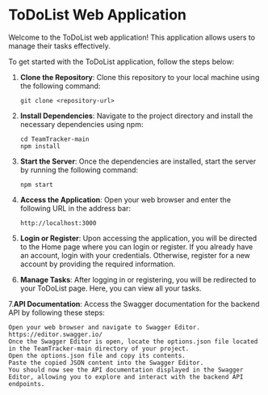 # ToDoList Web Application

Welcome to the ToDoList web application! This application allows users to manage their tasks effectively.

To get started with the ToDoList application, follow the steps below:

1. **Clone the Repository**: Clone this repository to your local machine using the following command:

    ```
    git clone <repository-url>
    ```

2. **Install Dependencies**: Navigate to the project directory and install the necessary dependencies using npm:

    ```
    cd TeamTracker-main
    npm install
    ```

3. **Start the Server**: Once the dependencies are installed, start the server by running the following command:

    ```
    npm start
    ```

4. **Access the Application**: Open your web browser and enter the following URL in the address bar:

    ```
    http://localhost:3000
    ```

5. **Login or Register**: Upon accessing the application, you will be directed to the Home page where you can login or register. If you already have an account, login with your credentials. Otherwise, register for a new account by providing the required information.

6. **Manage Tasks**: After logging in or registering, you will be redirected to your ToDoList page. Here, you can view all your tasks.


7.**API Documentation**: Access the Swagger documentation for the backend API by following these steps:

	Open your web browser and navigate to Swagger Editor.  https://editor.swagger.io/
	Once the Swagger Editor is open, locate the options.json file located in the TeamTracker-main directory of your project.
	Open the options.json file and copy its contents.
	Paste the copied JSON content into the Swagger Editor.
	You should now see the API documentation displayed in the Swagger Editor, allowing you to explore and interact with the backend API endpoints. 
